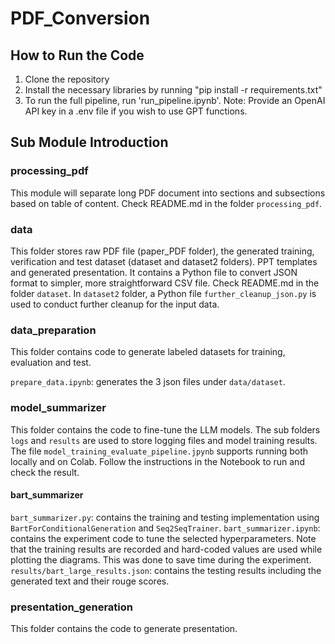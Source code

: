 ﻿# PDF_Conversion

## How to Run the Code

1. Clone the repository
2. Install the necessary libraries by running "pip install -r requirements.txt"
3. To run the full pipeline, run 'run_pipeline.ipynb'. Note: Provide an OpenAI API key in a .env file if you wish to use GPT functions.

## Sub Module Introduction
### processing_pdf

This module will separate long PDF document into sections and subsections based on table of content. Check README.md in the folder `processing_pdf`.

### data

This folder stores raw PDF file (paper_PDF folder), the generated training, verification and test dataset (dataset and dataset2 folders). PPT templates and generated presentation. It contains a Python file to convert JSON format to simpler, more straightforward CSV file. Check README.md in the folder `dataset`. In `dataset2` folder, a Python file `further_cleanup_json.py` is used to conduct further cleanup for the input data.

### data_preparation
This folder contains code to generate labeled datasets for training, evaluation and test. 

`prepare_data.ipynb`: generates the 3 json files under `data/dataset`.

### model_summarizer

This folder contains the code to fine-tune the LLM models. The sub folders `logs` and `results` are used to store logging files and model training results.
The file `model_training_evaluate_pipeline.jpynb` supports running both locally and on Colab. Follow the instructions in the Notebook to run and check the result.

#### bart_summarizer

`bart_summarizer.py`: contains the training and testing implementation using `BartForConditionalGeneration` and `Seq2SeqTrainer`.
`bart_summarizer.ipynb`: contains the experiment code to tune the selected hyperparameters. Note that the training results are recorded and hard-coded values are used while plotting the diagrams. This was done to save time during the experiment.
`results/bart_large_results.json`: contains the testing results including the generated text and their rouge scores.

### presentation_generation
This folder contains the code to generate presentation.

